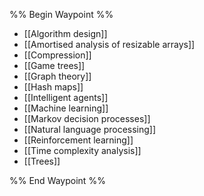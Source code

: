 %% Begin Waypoint %%
- [[Algorithm design]]
- [[Amortised analysis of resizable arrays]]
- [[Compression]]
- [[Game trees]]
- [[Graph theory]]
- [[Hash maps]]
- [[Intelligent agents]]
- [[Machine learning]]
- [[Markov decision processes]]
- [[Natural language processing]]
- [[Reinforcement learning]]
- [[Time complexity analysis]]
- [[Trees]]

%% End Waypoint %%